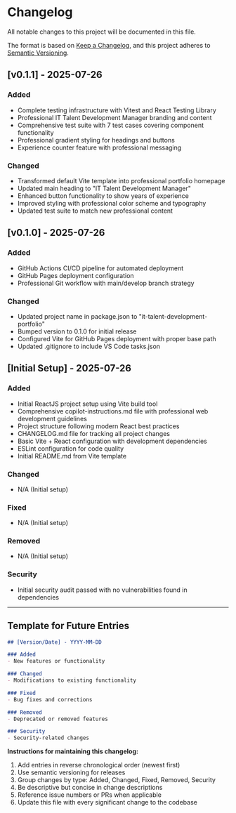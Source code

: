 # Changelog

All notable changes to this project will be documented in this file.

The format is based on [Keep a Changelog](https://keepachangelog.com/en/1.0.0/),
and this project adheres to [Semantic Versioning](https://semver.org/spec/v2.0.0.html).

## [v0.1.1] - 2025-07-26

### Added
- Complete testing infrastructure with Vitest and React Testing Library
- Professional IT Talent Development Manager branding and content
- Comprehensive test suite with 7 test cases covering component functionality
- Professional gradient styling for headings and buttons
- Experience counter feature with professional messaging

### Changed
- Transformed default Vite template into professional portfolio homepage
- Updated main heading to "IT Talent Development Manager"
- Enhanced button functionality to show years of experience
- Improved styling with professional color scheme and typography
- Updated test suite to match new professional content

## [v0.1.0] - 2025-07-26

### Added
- GitHub Actions CI/CD pipeline for automated deployment
- GitHub Pages deployment configuration
- Professional Git workflow with main/develop branch strategy

### Changed
- Updated project name in package.json to "it-talent-development-portfolio"
- Bumped version to 0.1.0 for initial release
- Configured Vite for GitHub Pages deployment with proper base path
- Updated .gitignore to include VS Code tasks.json

## [Initial Setup] - 2025-07-26

### Added
- Initial ReactJS project setup using Vite build tool
- Comprehensive copilot-instructions.md file with professional web development guidelines
- Project structure following modern React best practices
- CHANGELOG.md file for tracking all project changes
- Basic Vite + React configuration with development dependencies
- ESLint configuration for code quality
- Initial README.md from Vite template

### Changed
- N/A (Initial setup)

### Fixed
- N/A (Initial setup)

### Removed
- N/A (Initial setup)

### Security
- Initial security audit passed with no vulnerabilities found in dependencies

---

## Template for Future Entries

```markdown
## [Version/Date] - YYYY-MM-DD

### Added
- New features or functionality

### Changed
- Modifications to existing functionality

### Fixed
- Bug fixes and corrections

### Removed
- Deprecated or removed features

### Security
- Security-related changes
```

**Instructions for maintaining this changelog:**
1. Add entries in reverse chronological order (newest first)
2. Use semantic versioning for releases
3. Group changes by type: Added, Changed, Fixed, Removed, Security
4. Be descriptive but concise in change descriptions
5. Reference issue numbers or PRs when applicable
6. Update this file with every significant change to the codebase
